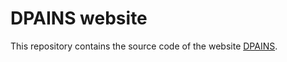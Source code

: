 # DPAINS website

This repository contains the source code of the website
[DPAINS](https://www.dienstplan-an.de/).
